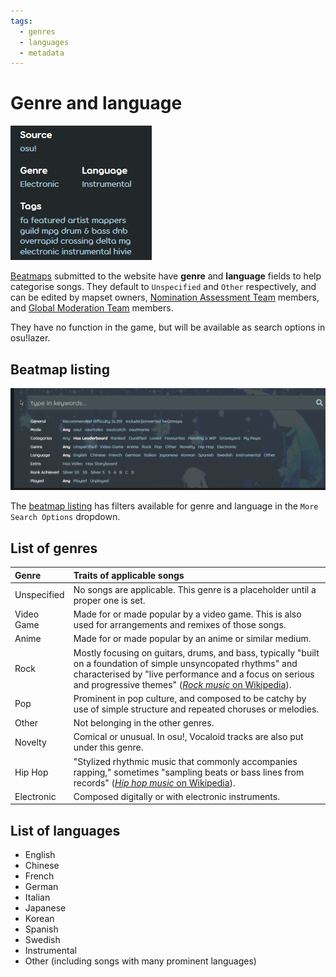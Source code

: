 ```yaml
---
tags:
  - genres
  - languages
  - metadata
---
```


# Genre and language

![A screenshot of Source, Genre, Language, and Tags on a beatmap page](img/beatmap-info.png "Genre and language are listed on beatmap pages.")

[Beatmaps](/wiki/Beatmaps) submitted to the website have **genre** and **language** fields to help categorise songs. They default to `Unspecified` and `Other` respectively, and can be edited by mapset owners, [Nomination Assessment Team](/wiki/People/The_Team/Nomination_Assessment_Team) members, and [Global Moderation Team](/wiki/People/The_Team/Global_Moderation_Team) members.

They have no function in the game, but will be available as search options in osu!lazer<!-- TODO: link me -->.

## Beatmap listing

![The available filters on the beatmap listing](img/beatmap-listing.png)

The [beatmap listing](https://osu.ppy.sh/beatmapsets) has filters available for genre and language in the `More Search Options` dropdown.

## List of genres

| Genre | Traits of applicable songs |
| :-- | :-- |
| Unspecified | No songs are applicable. This genre is a placeholder until a proper one is set. |
| Video Game | Made for or made popular by a video game. This is also used for arrangements and remixes of those songs. |
| Anime | Made for or made popular by an anime or similar medium. |
| Rock | Mostly focusing on guitars, drums, and bass, typically "built on a foundation of simple unsyncopated rhythms" and characterised by "live performance and a focus on serious and progressive themes" ([*Rock music* on Wikipedia](https://en.wikipedia.org/wiki/Rock_music#Characteristics)). |
| Pop | Prominent in pop culture, and composed to be catchy by use of simple structure and repeated choruses or melodies. |
| Other | Not belonging in the other genres. |
| Novelty | Comical or unusual. In osu!, Vocaloid tracks are also put under this genre. |
| Hip Hop | "Stylized rhythmic music that commonly accompanies rapping," sometimes "sampling beats or bass lines from records" ([*Hip hop music* on Wikipedia](https://en.wikipedia.org/wiki/Hip_hop_music)). |
| Electronic | Composed digitally or with electronic instruments. |

## List of languages

- English
- Chinese
- French
- German
- Italian
- Japanese
- Korean
- Spanish
- Swedish
- Instrumental
- Other (including songs with many prominent languages)
